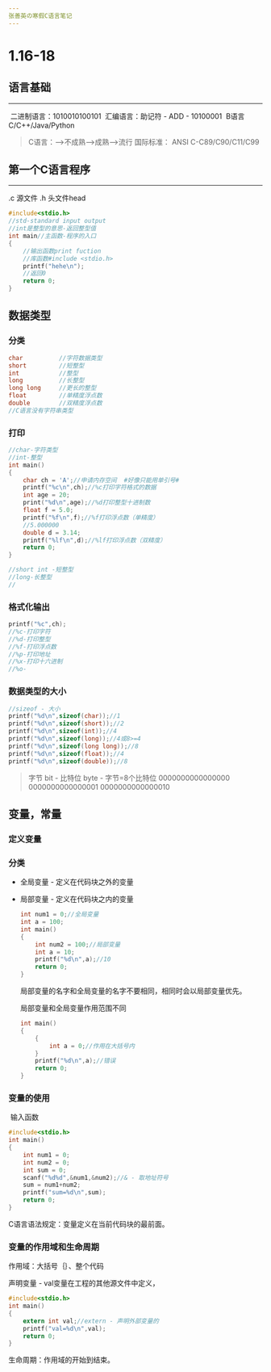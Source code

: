 ```yaml
---
张善英の寒假C语言笔记
---
```


#  1.16-18

## 语言基础

-----

​	二进制语言：1010010100101
​	汇编语言：助记符 - ADD - 10100001
​	B语言
​	C/C++/Java/Python

>C语言：-->不成熟-->成熟-->流行
> 国际标准：
> ANSI C-C89/C90/C11/C99

## 第一个C语言程序

-----

.c   源文件
.h  头文件head

``` c
#include<stdio.h>
//std-standard input output
//int是整型的意思-返回整型值
int main//主函数-程序的入口
{
    //输出函数print fuction
    //库函数#include <stdio.h>
    printf("hehe\n");
    //返回0
    return 0;
}
```

## 数据类型

### 分类

``` c
char          //字符数据类型
short         //短整型
int           //整型
long          //长整型
long long     //更长的整型
float         //单精度浮点数
double        //双精度浮点数
//C语言没有字符串类型
```

### 打印

```c
//char-字符类型
//int-整型
int main()
{
    char ch = 'A';//申请内存空间  #好像只能用单引号#
    printf("%c\n",ch);//%c打印字符格式的数据
    int age = 20;
    print("%d\n",age);//%d打印整型十进制数
    float f = 5.0;
    printf("%f\n",f);//%f打印浮点数（单精度）
    //5.000000
    double d = 3.14;
    printf("%lf\n",d);//%lf打印浮点数（双精度）
    return 0;
}
```

```c
//short int -短整型
//long-长整型
//
```

### 格式化输出

```c
printf("%c",ch);
//%c-打印字符
//%d-打印整型
//%f-打印浮点数
//%p-打印地址
//%x-打印十六进制
//%o-
```

### 数据类型的大小

```c
//sizeof - 大小
printf("%d\n",sizeof(char));//1
printf("%d\n",sizeof(short));//2
printf("%d\n",sizeof(int));//4
printf("%d\n",sizeof(long));//4或8>=4
printf("%d\n",sizeof(long long));//8
printf("%d\n",sizeof(float));//4
printf("%d\n",sizeof(double));//8
```

> 字节
bit - 比特位
byte - 字节=8个比特位
0000000000000000
0000000000000001
0000000000000010

## 变量，常量

### 定义变量

### 分类

* 全局变量 - 定义在代码块之外的变量

* 局部变量 - 定义在代码块之内的变量

  ```c
  int num1 = 0;//全局变量
  int a = 100;
  int main()
  {
      int num2 = 100;//局部变量
      int a = 10;
      printf("%d\n",a);//10
      return 0;
  }
  ```

  局部变量的名字和全局变量的名字不要相同，相同时会以局部变量优先。

  局部变量和全局变量作用范围不同

  ```c
  int main()
  {
      {
          int a = 0;//作用在大括号内
      }
      printf("%d\n",a);//错误
      return 0;
  }
  ```


### 变量的使用

​	输入函数

```c
#include<stdio.h>
int main()
{
    int num1 = 0;
    int num2 = 0;
    int sum = 0;
    scanf("%d%d",&num1,&num2);//& - 取地址符号
    sum = num1+num2;
    printf("sum=%d\n",sum);
    return 0;
}

```

C语言语法规定：变量定义在当前代码块的最前面。

### 变量的作用域和生命周期

作用域：大括号｛｝、整个代码

声明变量 - val变量在工程的其他源文件中定义，

```c
#include<stdio.h>
int main()
{
    extern int val;//extern - 声明外部变量的
    printf("val=%d\n",val);
    return 0;
}
```



生命周期：作用域的开始到结束。

